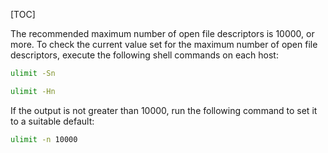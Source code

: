 [TOC]

The recommended maximum number of open file descriptors is 10000, or more. To check the current value set for the maximum number of open file descriptors, execute the following shell commands on each host:

```bash
ulimit -Sn
```

```bash
ulimit -Hn
```

If the output is not greater than 10000, run the following command to set it to a suitable default:

```bash
ulimit -n 10000
```
